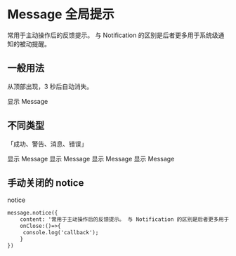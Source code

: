 
# Message 全局提示

常用于主动操作后的反馈提示。 与 Notification 的区别是后者更多用于系统级通知的被动提醒。

## 一般用法

从顶部出现，3 秒后自动消失。

<go-button type="primary" id="btn">显示 Message</go-button>

## 不同类型

「成功、警告、消息、错误」

<go-button type="success" id="btn-s">显示 Message</go-button>
<go-button type="warning" id="btn-w">显示 Message</go-button>
<go-button type="danger" id="btn-e">显示 Message</go-button>
<go-button type="info" id="btn-i">显示 Message</go-button>


## 手动关闭的 notice

<go-button type="border" id="btn-n">notice</go-button>
```html
message.notice({
    content: '常用于主动操作后的反馈提示。 与 Notification 的区别是后者更多用于系统级通知的被动提醒。',
    onClose:()=>{
     console.log('callback');
    }
})
```
<script setup>
import { onMounted } from 'vue';
import { message } from '@wdslib/go-design'
onMounted(()=>{
    // console.log(message)
    document.getElementById('btn').addEventListener('click', ()=>{
        message.success('这是测试内容')
    })
    document.getElementById('btn-n').addEventListener('click', ()=>{
         message.notice({content: '常用于主动操作后的反馈提示。 与 Notification 的区别是后者更多用于系统级通知的被动提醒。',onClose:()=>{
                console.log('callback');
         }})
    })
    document.getElementById('btn-s').addEventListener('click', ()=>{
        message.success('这是测试内容')
    })
    document.getElementById('btn-w').addEventListener('click', ()=>{
        message.warning('这是测试内容')
    })
    document.getElementById('btn-e').addEventListener('click', ()=>{
        message.error('这是测试内容')
    })
    document.getElementById('btn-i').addEventListener('click', ()=>{
        message.info('这是测试内容')
    })
    
})
</script>
